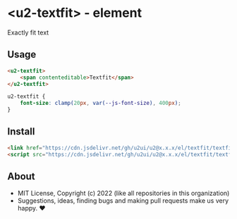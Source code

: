# &lt;u2-textfit&gt; - element
Exactly fit text

## Usage

```html
<u2-textfit>
    <span contenteditable>Textfit</span>
</u2-textfit>
```

```css
u2-textfit {
    font-size: clamp(20px, var(--js-font-size), 400px);
}
```

## Install

```html
<link href="https://cdn.jsdelivr.net/gh/u2ui/u2@x.x.x/el/textfit/textfit.min.css" rel=stylesheet>
<script src="https://cdn.jsdelivr.net/gh/u2ui/u2@x.x.x/el/textfit/textfit.min.js" type=module async></script>
```

## About

- MIT License, Copyright (c) 2022 <u2> (like all repositories in this organization) <br>
- Suggestions, ideas, finding bugs and making pull requests make us very happy. ♥


